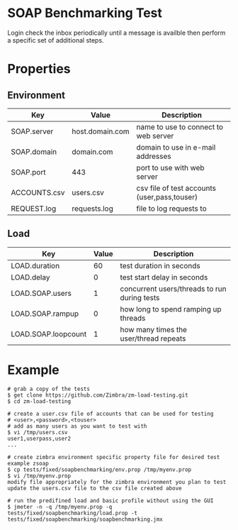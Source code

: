 # SOAP Benchmarking Test

Login check the inbox periodically until a message is availble then perform a specific set of additional steps.

# Properties

## Environment

|Key         |Value          |Description                                 |
|------------|---------------|--------------------------------------------|
|SOAP.server |host.domain.com|name to use to connect to web server        |
|SOAP.domain |domain.com     |domain to use in e-mail addresses           |
|SOAP.port   |443            |port to use with web server                 |
|ACCOUNTS.csv|users.csv      |csv file of test accounts (user,pass,touser)|
|REQUEST.log |requests.log   |file to log requests to                     |

## Load

|Key                   |Value|Description                                 |
|----------------------|-----|--------------------------------------------|
|LOAD.duration         |60   |test duration in seconds                    |
|LOAD.delay            |0    |test start delay in seconds                 |
|LOAD.SOAP.users       |1    |concurrent users/threads to run during tests|
|LOAD.SOAP.rampup      |0    |how long to spend ramping up threads        |
|LOAD.SOAP.loopcount   |1    |how many times the user/thread repeats      |

# Example

```
# grab a copy of the tests
$ get clone https://github.com/Zimbra/zm-load-testing.git 
$ cd zm-load-testing

# create a user.csv file of accounts that can be used for testing
# <user>,<password>,<touser>
# add as many users as you want to test with
$ vi /tmp/users.csv
user1,userpass,user2
...

# create zimbra environment specific property file for desired test example zsoap
$ cp tests/fixed/soapbenchmarking/env.prop /tmp/myenv.prop
$ vi /tmp/myenv.prop
modify file appropriately for the zimbra environment you plan to test
update the users.csv file to the csv file created above

# run the predifined load and basic profile without using the GUI
$ jmeter -n -q /tmp/myenv.prop -q tests/fixed/soapbenchmarking/load.prop -t tests/fixed/soapbenchmarking/soapbenchmarking.jmx
```
